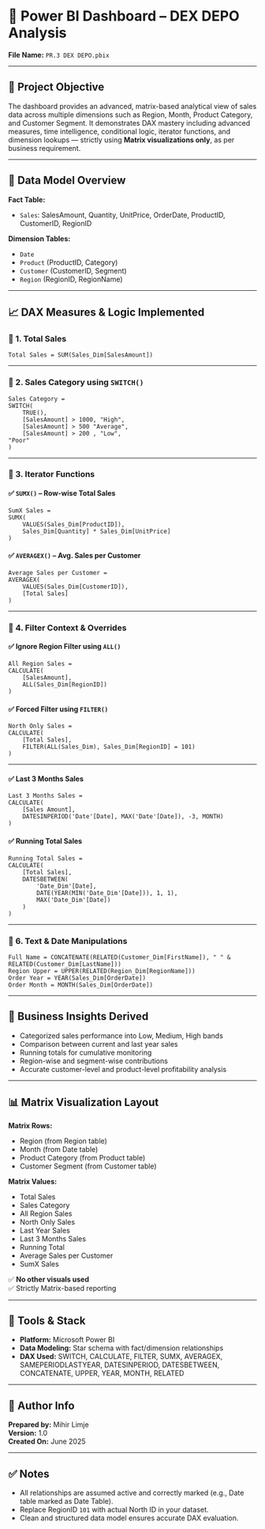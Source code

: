 # 📘 Power BI Dashboard – DEX DEPO Analysis  
**File Name:** `PR.3 DEX DEPO.pbix`

---

## 📌 Project Objective

The dashboard provides an advanced, matrix-based analytical view of sales data across multiple dimensions such as Region, Month, Product Category, and Customer Segment. It demonstrates DAX mastery including advanced measures, time intelligence, conditional logic, iterator functions, and dimension lookups — strictly using **Matrix visualizations only**, as per business requirement.

---

## 🧩 Data Model Overview

**Fact Table:**  
- `Sales`: SalesAmount, Quantity, UnitPrice, OrderDate, ProductID, CustomerID, RegionID

**Dimension Tables:**  
- `Date`  
- `Product` (ProductID, Category)  
- `Customer` (CustomerID, Segment)  
- `Region` (RegionID, RegionName)

---

## 📈 DAX Measures & Logic Implemented

### 🔹 1. Total Sales
```DAX
Total Sales = SUM(Sales_Dim[SalesAmount])
```

---

### 🔹 2. Sales Category using `SWITCH()`
```DAX
Sales Category = 
SWITCH(
    TRUE(),
    [SalesAmount] > 1000, "High",
    [SalesAmount] > 500 "Average",
    [SalesAmount] > 200 , "Low",
"Poor"
)
```

---

### 🔹 3. Iterator Functions

#### ✅ `SUMX()` – Row-wise Total Sales
```DAX
SumX Sales = 
SUMX(
    VALUES(Sales_Dim[ProductID]),
    Sales_Dim[Quantity] * Sales_Dim[UnitPrice]
)
```

#### ✅ `AVERAGEX()` – Avg. Sales per Customer
```DAX
Average Sales per Customer = 
AVERAGEX(
    VALUES(Sales_Dim[CustomerID]),
    [Total Sales]
)
```

---

### 🔹 4. Filter Context & Overrides

#### ✅ Ignore Region Filter using `ALL()`
```DAX
All Region Sales = 
CALCULATE(
    [SalesAmount],
    ALL(Sales_Dim[RegionID])
)
```

#### ✅ Forced Filter using `FILTER()`
```DAX
North Only Sales = 
CALCULATE(
    [Total Sales],
    FILTER(ALL(Sales_Dim), Sales_Dim[RegionID] = 101)
)
```

---



#### ✅ Last 3 Months Sales
```DAX
Last 3 Months Sales = 
CALCULATE(
    [Sales Amount],
    DATESINPERIOD('Date'[Date], MAX('Date'[Date]), -3, MONTH)
)
```

#### ✅ Running Total Sales
```DAX
Running Total Sales = 
CALCULATE(
    [Total Sales],
    DATESBETWEEN(
        'Date_Dim'[Date],
        DATE(YEAR(MIN('Date_Dim'[Date])), 1, 1),
        MAX('Date_Dim'[Date])
    )
)
```

---

### 🔹 6. Text & Date Manipulations

```DAX
Full Name = CONCATENATE(RELATED(Customer_Dim[FirstName]), " " & RELATED(Customer_Dim[LastName]))
Region Upper = UPPER(RELATED(Region_Dim[RegionName]))
Order Year = YEAR(Sales_Dim[OrderDate])
Order Month = MONTH(Sales_Dim[OrderDate])
```

---

## 🧠 Business Insights Derived

- Categorized sales performance into Low, Medium, High bands
- Comparison between current and last year sales
- Running totals for cumulative monitoring
- Region-wise and segment-wise contributions
- Accurate customer-level and product-level profitability analysis

---

## 📊 Matrix Visualization Layout

**Matrix Rows:**
- Region (from Region table)
- Month (from Date table)
- Product Category (from Product table)
- Customer Segment (from Customer table)

**Matrix Values:**
- Total Sales  
- Sales Category  
- All Region Sales  
- North Only Sales  
- Last Year Sales  
- Last 3 Months Sales  
- Running Total  
- Average Sales per Customer  
- SumX Sales  

✅ **No other visuals used**  
✅ Strictly Matrix-based reporting

---

## 🔧 Tools & Stack

- **Platform:** Microsoft Power BI
- **Data Modeling:** Star schema with fact/dimension relationships
- **DAX Used:** SWITCH, CALCULATE, FILTER, SUMX, AVERAGEX, SAMEPERIODLASTYEAR, DATESINPERIOD, DATESBETWEEN, CONCATENATE, UPPER, YEAR, MONTH, RELATED

---

## 📝 Author Info

**Prepared by:** Mihir Limje  
**Version:** 1.0  
**Created On:** June 2025

---

## ✅ Notes

- All relationships are assumed active and correctly marked (e.g., Date table marked as Date Table).
- Replace RegionID `101` with actual North ID in your dataset.
- Clean and structured data model ensures accurate DAX evaluation.
